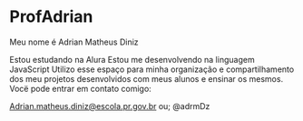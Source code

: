 # ProfAdrian
Meu nome é Adrian Matheus Diniz

Estou estudando na Alura
Estou me desenvolvendo na linguagem JavaScript
Utilizo esse espaço para minha organização e compartilhamento dos meu projetos desenvolvidos com meus alunos e ensinar os mesmos.
Vocë pode entrar em contato comigo:

Adrian.matheus.diniz@escola.pr.gov.br
ou;
@adrmDz
